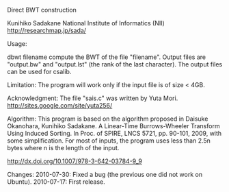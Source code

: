 Direct BWT construction

Kunihiko Sadakane
National Institute of Informatics (NII)
http://researchmap.jp/sada/

Usage:

dbwt filename
  compute the BWT of the file "filename".  Output files are "output.bw" and
  "output.lst" (the rank of the last character).
  The output files can be used for csalib.

Limitation:
  The program will work only if the input file is of size < 4GB.

Acknowledgment:
  The file "sais.c" was written by Yuta Mori.
  http://sites.google.com/site/yuta256/

Algorithm:
  This program is based on the algorithm proposed in
    Daisuke Okanohara, Kunihiko Sadakane. A Linear-Time Burrows-Wheeler Transform 
    Using Induced Sorting. In Proc. of SPIRE, LNCS 5721, pp. 90-101, 2009,
  with some simplification.  For most of inputs, the program uses less than 2.5n bytes
  where n is the length of the input.

http://dx.doi.org/10.1007/978-3-642-03784-9_9

Changes:
2010-07-30: Fixed a bug (the previous one did not work on Ubuntu).
2010-07-17: First release.
